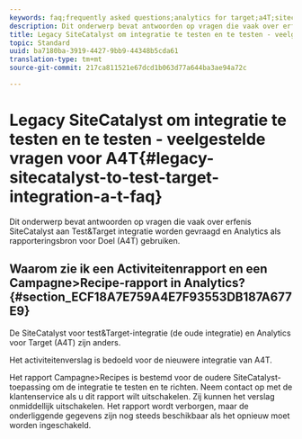 ```yaml
---
keywords: faq;frequently asked questions;analytics for target;a4T;sitecatalyst;campaign>recipe;test&target;integration
description: Dit onderwerp bevat antwoorden op vragen die vaak over erfenis SiteCatalyst aan Test&Target integratie worden gevraagd en Analytics als rapporteringsbron voor Doel (A4T) gebruiken.
title: Legacy SiteCatalyst om integratie te testen en te testen - veelgestelde vragen voor A4T
topic: Standard
uuid: ba7180ba-3919-4427-9bb9-44348b5cda61
translation-type: tm+mt
source-git-commit: 217ca811521e67dcd1b063d77a644ba3ae94a72c

---
```



# Legacy SiteCatalyst om integratie te testen en te testen - veelgestelde vragen voor A4T{#legacy-sitecatalyst-to-test-target-integration-a-t-faq}

Dit onderwerp bevat antwoorden op vragen die vaak over erfenis SiteCatalyst aan Test&amp;Target integratie worden gevraagd en Analytics als rapporteringsbron voor Doel (A4T) gebruiken.

## Waarom zie ik een Activiteitenrapport en een Campagne>Recipe-rapport in Analytics? {#section_ECF18A7E759A4E7F93553DB187A677E9}

De SiteCatalyst voor test&amp;Target-integratie (de oude integratie) en Analytics voor Target (A4T) zijn anders.

Het activiteitenverslag is bedoeld voor de nieuwere integratie van A4T.

Het rapport Campagne>Recipes is bestemd voor de oudere SiteCatalyst-toepassing om de integratie te testen en te richten. Neem contact op met de klantenservice als u dit rapport wilt uitschakelen. Zij kunnen het verslag onmiddellijk uitschakelen. Het rapport wordt verborgen, maar de onderliggende gegevens zijn nog steeds beschikbaar als het opnieuw moet worden ingeschakeld.
